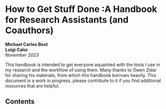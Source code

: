 # How to Get Stuff Done :A Handbook for Research Assistants (and Coauthors)

**Michael Carlos Best**  
**Luigi Caloi**  
*November 2023*


This handbook is intended to get everyone aquainted with the tools I use in my research and the workflow of using them. Many thanks to Owen Zidar for sharing his materials, from which this handbook borrows heavily. This document is a work in progress, please contribute to it if you find additional resources that are helpful.

## Contents

```{tableofcontents}
```

